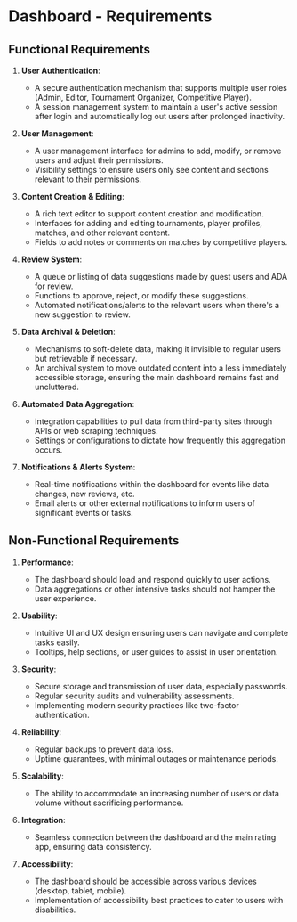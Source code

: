 # Dashboard - Requirements

## Functional Requirements

1. **User Authentication**:
   - A secure authentication mechanism that supports multiple user roles (Admin,
     Editor, Tournament Organizer, Competitive Player).
   - A session management system to maintain a user's active session after login
     and automatically log out users after prolonged inactivity.

1. **User Management**:
   - A user management interface for admins to add, modify, or remove users and
     adjust their permissions.
   - Visibility settings to ensure users only see content and sections relevant
     to their permissions.

1. **Content Creation & Editing**:
   - A rich text editor to support content creation and modification.
   - Interfaces for adding and editing tournaments, player profiles, matches,
     and other relevant content.
   - Fields to add notes or comments on matches by competitive players.

1. **Review System**:
   - A queue or listing of data suggestions made by guest users and ADA for
     review.
   - Functions to approve, reject, or modify these suggestions.
   - Automated notifications/alerts to the relevant users when there's a new
     suggestion to review.

1. **Data Archival & Deletion**:
   - Mechanisms to soft-delete data, making it invisible to regular users but
     retrievable if necessary.
   - An archival system to move outdated content into a less immediately
     accessible storage, ensuring the main dashboard remains fast and
     uncluttered.

1. **Automated Data Aggregation**:
   - Integration capabilities to pull data from third-party sites through APIs
     or web scraping techniques.
   - Settings or configurations to dictate how frequently this aggregation
     occurs.

1. **Notifications & Alerts System**:
   - Real-time notifications within the dashboard for events like data changes,
     new reviews, etc.
   - Email alerts or other external notifications to inform users of significant
     events or tasks.

## Non-Functional Requirements

1. **Performance**:
   - The dashboard should load and respond quickly to user actions.
   - Data aggregations or other intensive tasks should not hamper the user
     experience.

1. **Usability**:
   - Intuitive UI and UX design ensuring users can navigate and complete tasks
     easily.
   - Tooltips, help sections, or user guides to assist in user orientation.

1. **Security**:
   - Secure storage and transmission of user data, especially passwords.
   - Regular security audits and vulnerability assessments.
   - Implementing modern security practices like two-factor authentication.

1. **Reliability**:
   - Regular backups to prevent data loss.
   - Uptime guarantees, with minimal outages or maintenance periods.

1. **Scalability**:
   - The ability to accommodate an increasing number of users or data volume
     without sacrificing performance.

1. **Integration**:
   - Seamless connection between the dashboard and the main rating app, ensuring
     data consistency.

1. **Accessibility**:
   - The dashboard should be accessible across various devices (desktop, tablet,
     mobile).
   - Implementation of accessibility best practices to cater to users with
     disabilities.
